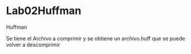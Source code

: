 # Lab02Huffman
Huffman

Se tiene el Archivo a comprimir y se obtiene un archivo.huff que se puede volver a descomprimir
